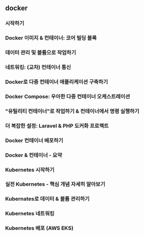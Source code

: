 ## docker

### 시작하기

### Docker 이미지 & 컨테이너: 코어 빌딩 블록

### 데이터 관리 및 볼륨으로 작업하기

### 네트워킹: (교차) 컨테이너 통신

### Docker로 다중 컨테이너 애플리케이션 구축하기

### Docker Compose: 우아한 다중 컨테이너 오케스트레이션

### "유틸리티 컨테이너"로 작업하기 & 컨테이너에서 명령 실행하기

### 더 복잡한 설정: Laravel & PHP 도커화 프로젝트

### Docker 컨테이너 배포하기

### Docker & 컨테이너 - 요약

### Kubernetes 시작하기

### 실전 Kubernetes - 핵심 개념 자세히 알아보기

### Kubernates로 데이터 & 볼륨 관리하기

### Kubernetes 네트워킹

### Kubernetes 배포 (AWS EKS)
